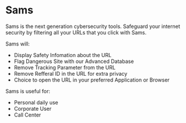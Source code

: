 # Sams
Sams is the next generation cybersecurity tools. Safeguard your internet security by filtering all your URLs that you click with Sams.

Sams will:
* Display Safety Infomation about the URL
* Flag Dangerous Site with our Advanced Database
* Remove Tracking Parameter from the URL
* Remove Refferal ID in the URL for extra privacy
* Choice to open the URL in your preferred Application or Browser

Sams is useful for:
* Personal daily use
* Corporate User
* Call Center
